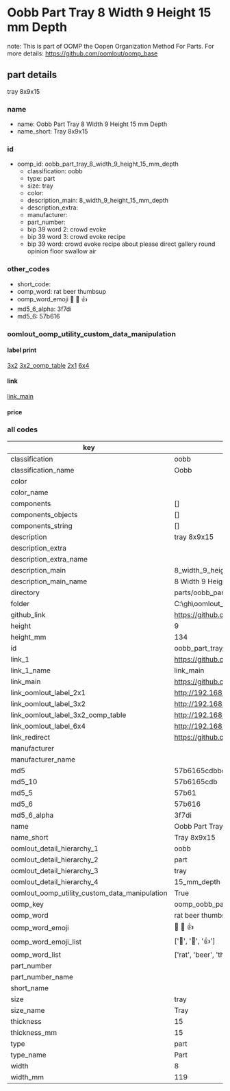 # Oobb Part Tray 8 Width 9 Height 15 mm Depth  

note: This is part of OOMP the Oopen Organization Method For Parts. For more details: https://github.com/oomlout/oomp_base

##  part details
  



tray 8x9x15



### name
* name: Oobb Part Tray 8 Width 9 Height 15 mm Depth
* name_short: Tray 8x9x15 
### id
* oomp_id: oobb_part_tray_8_width_9_height_15_mm_depth
  * classification: oobb
  * type: part
  * size: tray
  * color: 
  * description_main: 8_width_9_height_15_mm_depth
  * description_extra: 
  * manufacturer: 
  * part_number: 
  * bip 39 word 2: crowd evoke
  * bip 39 word 3: crowd evoke recipe
  * bip 39 word: crowd evoke recipe about please direct gallery round opinion floor swallow air

### other_codes
* short_code: 
* oomp_word: rat beer thumbsup
* oomp_word_emoji :rat: :beer: :thumbsup:
* md5_6_alpha: 3f7di
* md5_6: 57b616






### oomlout_oomp_utility_custom_data_manipulation
#### label print
[3x2](http://192.168.1.245:1112/?label=oomp%203f7di)
[3x2_oomp_table](http://192.168.1.108:1112/?label=oomp%203f7di)
[2x1](http://192.168.1.242:1112/?label=oomp%203f7di)
[6x4](http://192.168.1.55:1112/?label=oomp%203f7di)    

#### link

[link_main](https://github.com/oomlout/oomlout_oobb_version_4_generated_parts/tree/main/navigation_oomp/oobb/part/tray/8_width_9_height_15_mm_depth/part)                              

#### price







### all codes 
| key | value |  
| --- | --- |  
| classification | oobb |  
| classification_name | Oobb |  
| color |  |  
| color_name |  |  
| components | [] |  
| components_objects | [] |  
| components_string | [] |  
| description | tray 8x9x15 |  
| description_extra |  |  
| description_extra_name |  |  
| description_main | 8_width_9_height_15_mm_depth |  
| description_main_name | 8 Width 9 Height 15 mm Depth |  
| directory | parts/oobb_part_tray_8_width_9_height_15_mm_depth |  
| folder | C:\gh\oomlout_oobb_version_4_generated_parts\parts\oobb_part_tray_8_width_9_height_15_mm_depth |  
| github_link | https://github.com/oomlout/oomlout_oomp_part_src/tree/main/parts/oobb_part_tray_8_width_9_height_15_mm_depth |  
| height | 9 |  
| height_mm | 134 |  
| id | oobb_part_tray_8_width_9_height_15_mm_depth |  
| link_1 | https://github.com/oomlout/oomlout_oobb_version_4_generated_parts/tree/main/navigation_oomp/oobb/part/tray/8_width_9_height_15_mm_depth/part |  
| link_1_name | link_main |  
| link_main | https://github.com/oomlout/oomlout_oobb_version_4_generated_parts/tree/main/navigation_oomp/oobb/part/tray/8_width_9_height_15_mm_depth/part |  
| link_oomlout_label_2x1 | http://192.168.1.242:1112/?label=oomp%203f7di |  
| link_oomlout_label_3x2 | http://192.168.1.245:1112/?label=oomp%203f7di |  
| link_oomlout_label_3x2_oomp_table | http://192.168.1.108:1112/?label=oomp%203f7di |  
| link_oomlout_label_6x4 | http://192.168.1.55:1112/?label=oomp%203f7di |  
| link_redirect | https://github.com/oomlout/oomlout_oobb_version_4_generated_parts/tree/main/parts/oobb_tray_08_09_15 |  
| manufacturer |  |  
| manufacturer_name |  |  
| md5 | 57b6165cdbbc6be0fa533007675381a2 |  
| md5_10 | 57b6165cdb |  
| md5_5 | 57b61 |  
| md5_6 | 57b616 |  
| md5_6_alpha | 3f7di |  
| name | Oobb Part Tray 8 Width 9 Height 15 mm Depth |  
| name_short | Tray 8x9x15  |  
| oomlout_detail_hierarchy_1 | oobb |  
| oomlout_detail_hierarchy_2 | part |  
| oomlout_detail_hierarchy_3 | tray |  
| oomlout_detail_hierarchy_4 | 15_mm_depth |  
| oomlout_oomp_utility_custom_data_manipulation | True |  
| oomp_key | oomp_oobb_part_tray_8_width_9_height_15_mm_depth |  
| oomp_word | rat beer thumbsup |  
| oomp_word_emoji | :rat: :beer: :thumbsup: |  
| oomp_word_emoji_list | [':rat:', ':beer:', ':thumbsup:'] |  
| oomp_word_list | ['rat', 'beer', 'thumbsup'] |  
| part_number |  |  
| part_number_name |  |  
| short_name |  |  
| size | tray |  
| size_name | Tray |  
| thickness | 15 |  
| thickness_mm | 15 |  
| type | part |  
| type_name | Part |  
| width | 8 |  
| width_mm | 119 |  
